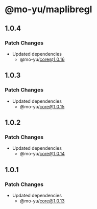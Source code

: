 # @mo-yu/maplibregl

## 1.0.4

### Patch Changes

- Updated dependencies
  - @mo-yu/core@1.0.16

## 1.0.3

### Patch Changes

- Updated dependencies
  - @mo-yu/core@1.0.15

## 1.0.2

### Patch Changes

- Updated dependencies
  - @mo-yu/core@1.0.14

## 1.0.1

### Patch Changes

- Updated dependencies
  - @mo-yu/core@1.0.13
